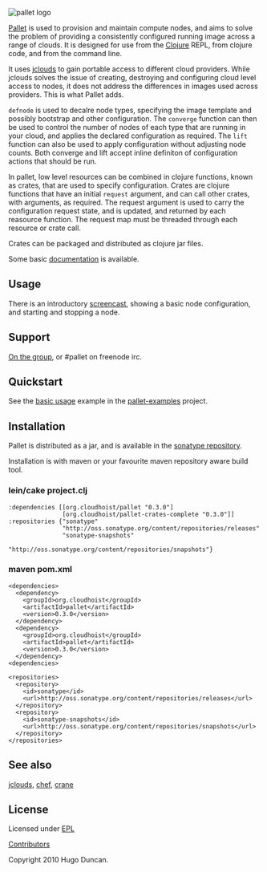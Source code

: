 ![pallet logo](https://github.com/downloads/hugoduncan/pallet/pallet-logo.png)

[Pallet](http://palletops.com) is used to provision and maintain compute nodes,
and aims to solve the problem of providing a consistently configured running
image across a range of clouds.  It is designed for use from the
[Clojure](http://clojure.org) REPL, from clojure code, and from the command
line.

It uses [jclouds](https://github.com/jclouds/jclouds) to gain portable access to
different cloud providers.  While jclouds solves the issue of creating,
destroying and configuring cloud level access to nodes, it does not address the
differences in images used across providers.  This is what Pallet adds.

`defnode` is used to decalre node types, specifying the image template and
possibly bootstrap and other configuration. The `converge` function can then be
used to control the number of nodes of each type that are running in your cloud,
and applies the declared configuration as required.  The `lift` function can
also be used to apply configuration without adjusting node counts.  Both
converge and lift accept inline definiton of configuration actions that should
be run.

In pallet, low level resources can be combined in clojure functions, known as
crates, that are used to specify configuration.  Crates are clojure functions
that have an initial `request` argument, and can call other crates, with
arguments, as required. The request argument is used to carry the configuration
request state, and is updated, and returned by each reasource function.  The
request map must be threaded through each resource or crate call.

Crates can be packaged and distributed as clojure jar files.

Some basic [documentation](http://hugoduncan.github.com/pallet) is available.

## Usage

There is an introductory [screencast](http://www.youtube.com/hugoduncan),
showing a basic node configuration, and starting and stopping a node.

## Support

[On the group](http://groups.google.com/group/pallet-clj), or #pallet on freenode irc.

## Quickstart

See the [basic usage](https://github/com/pallet-examples/basic) example in the
[pallet-examples](https://github/com/pallet-examples) project.

## Installation

Pallet is distributed as a jar, and is available in the [sonatype repository](http://oss.sonatype.org/content/repositories/releases/org/cloudhoist).

Installation is with maven or your favourite maven repository aware build tool.

### lein/cake project.clj

    :dependencies [[org.cloudhoist/pallet "0.3.0"]
                   [org.cloudhoist/pallet-crates-complete "0.3.0"]]
    :repositories {"sonatype"
                   "http://oss.sonatype.org/content/repositories/releases"
                   "sonatype-snapshots"
                   "http://oss.sonatype.org/content/repositories/snapshots"}

### maven pom.xml

    <dependencies>
      <dependency>
        <groupId>org.cloudhoist</groupId>
        <artifactId>pallet</artifactId>
        <version>0.3.0</version>
      </dependency>
      <dependency>
        <groupId>org.cloudhoist</groupId>
        <artifactId>pallet</artifactId>
        <version>0.3.0</version>
      </dependency>
    <dependencies>

    <repositories>
      <repository>
        <id>sonatype</id>
        <url>http://oss.sonatype.org/content/repositories/releases</url>
      </repository>
      <repository>
        <id>sonatype-snapshots</id>
        <url>http://oss.sonatype.org/content/repositories/snapshots</url>
      </repository>
    </repositories>



## See also
[jclouds](https://github.com/jclouds/jclouds),
[chef](http://wiki.opscode.com/display/chef/Home),
[crane](https://github.com/bradford/crane)

## License

Licensed under [EPL](http://www.eclipse.org/legal/epl-v10.html)

[Contributors](https://www.ohloh.net/p/pallet-clj/contributors)

Copyright 2010 Hugo Duncan.
